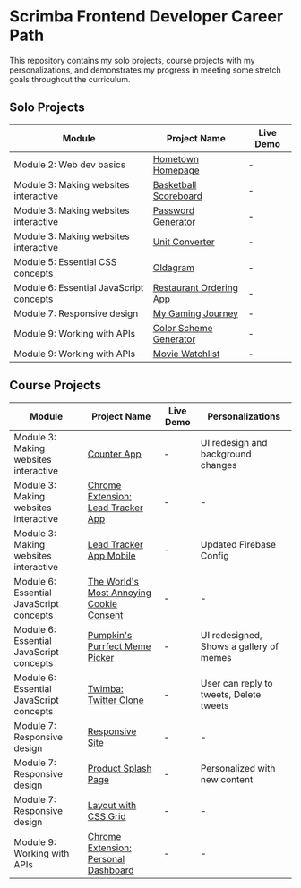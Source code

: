 # Scrimba Frontend Developer Career Path

This repository contains my solo projects, course projects with my personalizations, and demonstrates my progress in meeting some stretch goals throughout the curriculum.

## Solo Projects

| Module | Project Name | Live Demo |
|------------------|------------------|-----------|
| Module 2: Web dev basics | [Hometown Homepage](/Module%202:%20Web%20dev%20basics/Solo%20Project:%20Hometown%20Homepage/) | - |
| Module 3: Making websites interactive | [Basketball Scoreboard](/Module%203:%20Making%20websites%20interactive/Solo%20Project:%20Basketball%20Scoreboard/) | - |
| Module 3: Making websites interactive | [Password Generator](/Module%203:%20Making%20websites%20interactive/Solo%20Project:%20Password%20Generator/) | - |
| Module 3: Making websites interactive | [Unit Converter](/Module%203:%20Making%20websites%20interactive/Solo%20Project:%20Unit%20Converter/) | - |
| Module 5: Essential CSS concepts | [Oldagram](/Module%205:%20Essential%20CSS%20concepts/Solo%20Project:%20Oldagram/) | - |
| Module 6: Essential JavaScript concepts | [Restaurant Ordering App](/Module%206:%20Essential%20JavaScript%20concepts/Solo%20Project:%20Restaurant%20Ordering%20app/) | - |
| Module 7: Responsive design | [My Gaming Journey](/Module%207:%20Responsive%20design/Solo%20Project:%20My%20Gaming%20Journey/) | - |
| Module 9: Working with APIs | [Color Scheme Generator](/Module%209:%20Working%20with%20APIs/Solo%20Project:%20Color%20Scheme%20Generator/) | - |
| Module 9: Working with APIs | [Movie Watchlist](/Module%209:%20Working%20with%20APIs/Solo%20Project:%20Movie%20Watchlist/) | - |

## Course Projects

| Module | Project Name | Live Demo | Personalizations |
|------------------|------------------|-----------|------------------|
| Module 3: Making websites interactive | [Counter App](/Module%203:%20Making%20websites%20interactive/Counter%20App/) | - | UI redesign and background changes |
| Module 3: Making websites interactive | [Chrome Extension: Lead Tracker App](/Module%203:%20Making%20websites%20interactive/Chrome%20Extension:%20Lead%20Tracker%20App/) | - | - |
| Module 3: Making websites interactive | [Lead Tracker App Mobile](/Module%203:%20Making%20websites%20interactive/Lead%20Tracker%20App%20Mobile/) | - | Updated Firebase Config |
| Module 6: Essential JavaScript concepts | [The World's Most Annoying Cookie Consent](/Module%206:%20Essential%20JavaScript%20concepts/The%20World's%20Most%20Annoying%20Cookie%20Consent/) | - | - |
| Module 6: Essential JavaScript concepts | [Pumpkin's Purrfect Meme Picker](/Module%206:%20Essential%20JavaScript%20concepts/Pumpkin's%20Purrfect%20Meme%20Picker/) | - | UI redesigned, Shows a gallery of memes |
| Module 6: Essential JavaScript concepts | [Twimba: Twitter Clone](/Module%206:%20Essential%20JavaScript%20concepts/Twimba:%20Twitter%20Clone/) | - | User can reply to tweets, Delete tweets |
| Module 7: Responsive design | [Responsive Site](/Module%207:%20Responsive%20design/Responsive%20Site/) | - | - |
| Module 7: Responsive design | [Product Splash Page](/Module%207:%20Responsive%20design/Product%20Splash%20Page/) | - | Personalized with new content |
| Module 7: Responsive design | [Layout with CSS Grid](/Module%207:%20Responsive%20design/Layout%20with%20CSS%20Grid/) | - | - |
| Module 9: Working with APIs | [Chrome Extension: Personal Dashboard](/Module%209:%20Working%20with%20APIs/Chrome%20Extension:%20Personal%20Dashboard/) | - | - |